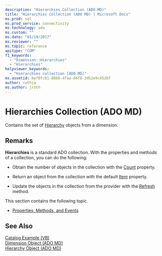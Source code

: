 ```yaml
---
description: "Hierarchies Collection (ADO MD)"
title: "Hierarchies Collection (ADO MD) | Microsoft Docs"
ms.prod: sql
ms.prod_service: connectivity
ms.technology: ado
ms.custom: ""
ms.date: "01/19/2017"
ms.reviewer: ""
ms.topic: reference
apitype: "COM"
f1_keywords: 
  - "Dimension::Hierarchies"
  - "Hierarchies"
helpviewer_keywords: 
  - "Hierarchies collection [ADO MD]"
ms.assetid: bef0fcb1-8060-4faa-84f0-3d52e9c4526f
author: rothja
ms.author: jroth
---
```

# Hierarchies Collection (ADO MD)
Contains the set of [Hierarchy](./hierarchy-object-ado-md.md) objects from a dimension.  
  
## Remarks  
 **Hierarchies** is a standard ADO collection. With the properties and methods of a collection, you can do the following:  
  
-   Obtain the number of objects in the collection with the [Count](../ado-api/count-property-ado.md) property.  
  
-   Return an object from the collection with the default [Item](../ado-api/item-property-ado.md) property.  
  
-   Update the objects in the collection from the provider with the [Refresh](../ado-api/refresh-method-ado.md) method.  
  
 This section contains the following topic.  
  
-   [Properties, Methods, and Events](./hierarchies-collection-properties-methods-and-events.md)  
  
## See Also  
 [Catalog Example (VB)](./catalog-example-vb.md)   
 [Dimension Object (ADO MD)](./dimension-object-ado-md.md)   
 [Hierarchy Object (ADO MD)](./hierarchy-object-ado-md.md)
